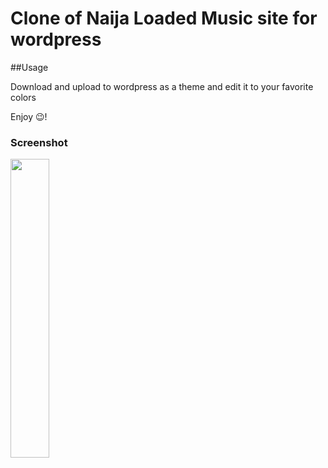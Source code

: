 # Clone of Naija Loaded Music site for wordpress


##Usage

Download and upload to wordpress as a theme and edit it to your favorite colors

Enjoy 😉!

### Screenshot 
<img src="https://github.com/hen8y/naijaloaded-wordpress-replicate/assets/66043917/cc519b95-7e2b-4c1e-a937-f2b79c47f56d" width="35%">

